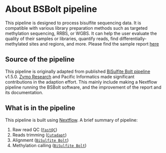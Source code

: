 # About BSBolt pipeline 
This pipeline is designed to process bisulfite sequencing data. It is compatible with various library preparation methods such as targeted methylation sequencing, RRBS, or WGBS. It can help the user evaluate the quality of their samples or libraries, quantify reads, find differentially-methylated sites and regions, and more. Please find the sample report [here](https://zymo-research.github.io/pipeline-resources/reports/BSBolt_sample_report.html)

## Source of the pipeline
This pipeline is originally adapted from published [BiSulfite Bolt pipeline](https://github.com/NuttyLogic/BSBolt/releases) v1.5.0. [Zymo Research](https://www.zymoresearch.com) and Pacific Informatics made significant contributions in the adaption effort. This mainly include making a Nextflow pipeline running the BSBolt software, and the improvement of the report and its documentation.

## What is in the pipeline
This pipeline is built using [Nextflow](https://www.nextflow.io/). A brief summary of pipeline:

1. Raw read QC ([`FastQC`](https://www.bioinformatics.babraham.ac.uk/projects/fastqc/))
2. Reads trimming ([`Cutadapt`](https://cutadapt.readthedocs.io/en/stable/))
3. Alignment ([`BiSulfite Bolt`](https://bsbolt.readthedocs.io/en/latest/align/))
4. Methylation calling ([`BiSulfite Bolt`](https://bsbolt.readthedocs.io/en/latest/methylation_calling/))
